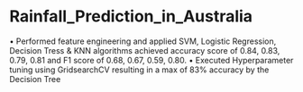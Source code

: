 # Rainfall_Prediction_in_Australia
• Performed feature engineering and applied SVM, Logistic Regression, Decision Tress &amp; KNN algorithms achieved accuracy score of 0.84, 0.83, 0.79, 0.81 and F1 score of 0.68, 0.67, 0.59, 0.80. • Executed Hyperparameter tuning using GridsearchCV resulting in a max of 83% accuracy by the Decision Tree
